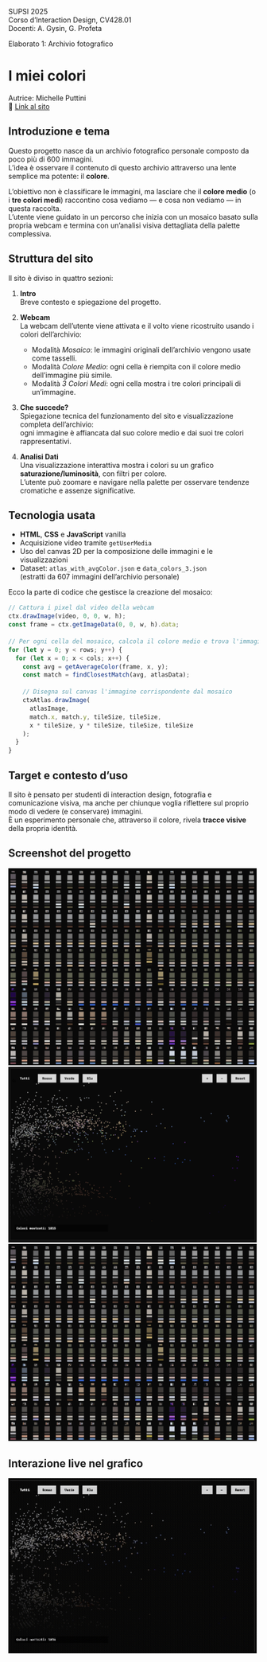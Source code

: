 SUPSI 2025  
Corso d’Interaction Design, CV428.01  
Docenti: A. Gysin, G. Profeta  

Elaborato 1: Archivio fotografico

# I miei colori  
Autrice: Michelle Puttini  
🔗 [Link al sito](https://michelleputtini.github.io/Archivio-fotografico/)

## Introduzione e tema

Questo progetto nasce da un archivio fotografico personale composto da poco più di 600 immagini.  
L’idea è osservare il contenuto di questo archivio attraverso una lente semplice ma potente: il **colore**.

L’obiettivo non è classificare le immagini, ma lasciare che il **colore medio** (o i **tre colori medi**) raccontino cosa vediamo — e cosa non vediamo — in questa raccolta.  
L’utente viene guidato in un percorso che inizia con un mosaico basato sulla propria webcam e termina con un’analisi visiva dettagliata della palette complessiva.

## Struttura del sito

Il sito è diviso in quattro sezioni:

1. **Intro**  
   Breve contesto e spiegazione del progetto.

2. **Webcam**  
   La webcam dell’utente viene attivata e il volto viene ricostruito usando i colori dell’archivio:
   - Modalità *Mosaico*: le immagini originali dell’archivio vengono usate come tasselli.
   - Modalità *Colore Medio*: ogni cella è riempita con il colore medio dell’immagine più simile.
   - Modalità *3 Colori Medi*: ogni cella mostra i tre colori principali di un’immagine.

3. **Che succede?**  
   Spiegazione tecnica del funzionamento del sito e visualizzazione completa dell’archivio:  
   ogni immagine è affiancata dal suo colore medio e dai suoi tre colori rappresentativi.

4. **Analisi Dati**  
   Una visualizzazione interattiva mostra i colori su un grafico **saturazione/luminosità**, con filtri per colore.  
   L’utente può zoomare e navigare nella palette per osservare tendenze cromatiche e assenze significative.

## Tecnologia usata

- **HTML**, **CSS** e **JavaScript** vanilla  
- Acquisizione video tramite `getUserMedia`  
- Uso del canvas 2D per la composizione delle immagini e le visualizzazioni  
- Dataset: `atlas_with_avgColor.json` e `data_colors_3.json`  
  (estratti da 607 immagini dell’archivio personale)

Ecco la parte di codice che gestisce la creazione del mosaico:

```js
// Cattura i pixel dal video della webcam
ctx.drawImage(video, 0, 0, w, h);
const frame = ctx.getImageData(0, 0, w, h).data;

// Per ogni cella del mosaico, calcola il colore medio e trova l'immagine più simile
for (let y = 0; y < rows; y++) {
  for (let x = 0; x < cols; x++) {
    const avg = getAverageColor(frame, x, y);
    const match = findClosestMatch(avg, atlasData);

    // Disegna sul canvas l'immagine corrispondente dal mosaico
    ctxAtlas.drawImage(
      atlasImage,
      match.x, match.y, tileSize, tileSize,
      x * tileSize, y * tileSize, tileSize, tileSize
    );
  }
}
```

## Target e contesto d’uso

Il sito è pensato per studenti di interaction design, fotografia e comunicazione visiva, ma anche per chiunque voglia riflettere sul proprio modo di vedere (e conservare) immagini.  
È un esperimento personale che, attraverso il colore, rivela **tracce visive** della propria identità.

## Screenshot del progetto

<img src="doc/screen_1.png" width="500" alt="Tabella colori – atlas" />
<img src="doc/screen_2.png" width="500" alt="Grafico" />
<img src="doc/screen_1.png" width="500" alt="Mosaico webcam" />

## Interazione live nel grafico

<img src="doc/interazione_grafico.gif" width="500" alt="Interazione con il grafico dei colori" />
